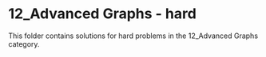 # 12_Advanced Graphs - hard
This folder contains solutions for hard problems in the 12_Advanced Graphs category.
